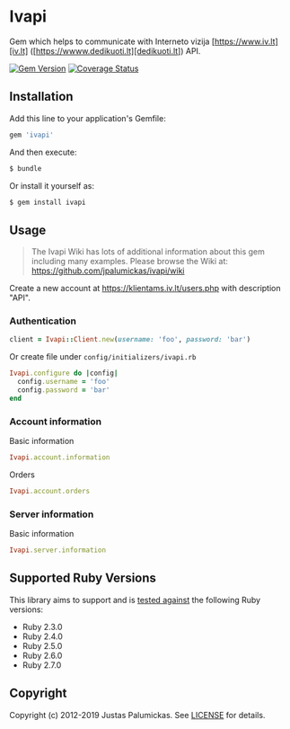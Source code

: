 # Ivapi

Gem which helps to communicate with Interneto vizija [https://www.iv.lt][iv.lt] ([https://wwww.dedikuoti.lt][dedikuoti.lt]) API.

[![Gem Version](https://img.shields.io/gem/v/ivapi.svg?style=flat-square)][rubygems]
[![Coverage Status](https://img.shields.io/codecov/c/github/jpalumickas/ivapi?style=flat-square)][codecov]

## Installation

Add this line to your application's Gemfile:

```rb
gem 'ivapi'
```

And then execute:
```sh
$ bundle
```

Or install it yourself as:

```sh
$ gem install ivapi
```

## Usage

> The Ivapi Wiki has lots of additional information about this gem including many examples. Please browse the Wiki at:
https://github.com/jpalumickas/ivapi/wiki

Create a new account at https://klientams.iv.lt/users.php with description "API".

### Authentication
```rb
client = Ivapi::Client.new(username: 'foo', password: 'bar')
```

Or create file under `config/initializers/ivapi.rb`

```rb
Ivapi.configure do |config|
  config.username = 'foo'
  config.password = 'bar'
end
```

### Account information

Basic information
```rb
Ivapi.account.information
```

Orders
```rb
Ivapi.account.orders
```

### Server information

Basic information
```rb
Ivapi.server.information
```


## Supported Ruby Versions

This library aims to support and is [tested against][github_actions] the following Ruby
versions:

* Ruby 2.3.0
* Ruby 2.4.0
* Ruby 2.5.0
* Ruby 2.6.0
* Ruby 2.7.0

## Copyright
Copyright (c) 2012-2019 Justas Palumickas.
See [LICENSE][license] for details.

[rubygems]: https://rubygems.org/gems/ivapi
[codecov]: https://codecov.io/gh/jpalumickas/ivapi
[github_actions]: https://github.com/jpalumickas/ivapi/actions

[iv.lt]: https://www.iv.lt
[dedikuoti.lt]: https://www.dedikuoti.lt
[license]: https://raw.githubusercontent.com/jpalumickas/ivapi/master/LICENSE
